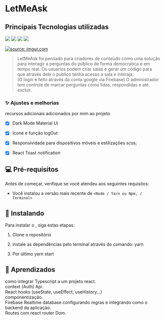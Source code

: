 # LetMeAsk <blockquote class="imgur-embed-pub" lang="en" data-id="a/2edS1be" data-context="false" ><a href="//imgur.com/a/2edS1be"></a></blockquote><script async src="//s.imgur.com/min/embed.js" charset="utf-8"></script>




## Principais Tecnologias utilizadas


<img src="https://img.shields.io/badge/TypeScript-007ACC?style=for-the-badge&logo=typescript&logoColor=white"> <img src="https://img.shields.io/badge/React-20232A?style=for-the-badge&logo=react&logoColor=61DAFB"> <img src="https://img.shields.io/badge/Sass-CC6699?style=for-the-badge&logo=sass&logoColor=white">
<img src="https://img.shields.io/badge/firebase-%23039BE5.svg?style=for-the-badge&logo=firebase">

<a href="https://imgur.com/aXySP7I"><img src="https://i.imgur.com/aXySP7I.png" title="source: imgur.com" /></a>

> LetMeAsk foi pensado para criadores de conteúdo como uma solução para interagir a perguntas do público de forma democratica e em tempo real.
> Os usuarios podem criar salas e gerar um código para que através dele o publico tenha acesso a sala e interaja. <br>(O login é feito através da conta google via Firebase)
> O administrador tem controle de marcar perguntas como lidas, respondidas e até excluir.   
### ✨ Ajustes e melhorias

recursos adicionais adicionados por mim ao projeto 

- [x] Dark Mode Material Ui
- [x] Icone e função logOut
- [x] Responsividade para dispositivos móveis e estilizações scss;
- [x] React Toast notification


## 💻 Pré-requisitos

Antes de começar, verifique se você atendeu aos seguintes requisitos:
* Você instalou a versão mais recente de `<Node / Yarn ou Npm, / Terminal>`

## 🚀 Instalando <LetMeAsk>

Para instalar o <LetMeAsk>, siga estas etapas:

1. Clone o repositório
  
2. instale as dependências pelo terminal através do comando: yarn
  
3. Por último yarn start
  
  
## 📖 Aprendizados
  
  como integrar Typescript a um projeto react.<br>
  context (Auth) Api. <br>
  React hooks (useState, useEffect, useHistory...)<br>
  componentização.<br>
  Firebase Realtime database configurando regras e integrando como o backend da aplicação.<br>
  Routes com react router Dom.
  
  
